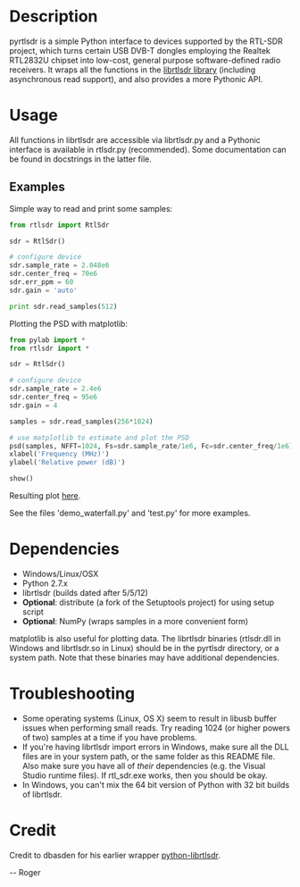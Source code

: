 # Description

pyrtlsdr is a simple Python interface to devices supported by the RTL-SDR project, which turns certain USB DVB-T dongles
employing the Realtek RTL2832U chipset into low-cost, general purpose software-defined radio receivers. It wraps all the
functions in the [librtlsdr library](http://sdr.osmocom.org/trac/wiki/rtl-sdr) (including asynchronous read support),
and also provides a more Pythonic API.

# Usage

All functions in librtlsdr are accessible via librtlsdr.py and a Pythonic interface is available in rtlsdr.py (recommended).
Some documentation can be found in docstrings in the latter file.

## Examples

Simple way to read and print some samples:

```python
from rtlsdr import RtlSdr

sdr = RtlSdr()

# configure device
sdr.sample_rate = 2.048e6
sdr.center_freq = 70e6
sdr.err_ppm = 60
sdr.gain = 'auto'

print sdr.read_samples(512)
```

Plotting the PSD with matplotlib:

```python
from pylab import *
from rtlsdr import *

sdr = RtlSdr()

# configure device
sdr.sample_rate = 2.4e6
sdr.center_freq = 95e6
sdr.gain = 4

samples = sdr.read_samples(256*1024)

# use matplotlib to estimate and plot the PSD
psd(samples, NFFT=1024, Fs=sdr.sample_rate/1e6, Fc=sdr.center_freq/1e6)
xlabel('Frequency (MHz)')
ylabel('Relative power (dB)')

show()
```

Resulting plot [here](http://i.imgur.com/hFhg8.png).

See the files 'demo_waterfall.py' and 'test.py' for more examples.

# Dependencies

* Windows/Linux/OSX
* Python 2.7.x
* librtlsdr (builds dated after 5/5/12)
* **Optional**: distribute (a fork of the Setuptools project) for using setup script
* **Optional**: NumPy (wraps samples in a more convenient form)

matplotlib is also useful for plotting data. The librtlsdr binaries (rtlsdr.dll in Windows and librtlsdr.so in Linux)
should be in the pyrtlsdr directory, or a system path. Note that these binaries may have additional dependencies.

# Troubleshooting

* Some operating systems (Linux, OS X) seem to result in libusb buffer issues when performing small reads. Try reading 1024
(or higher powers of two) samples at a time if you have problems.
* If you're having librtlsdr import errors in Windows, make sure all the DLL files are in your system path, or the same folder
as this README file. Also make sure you have all of *their* dependencies (e.g. the Visual Studio runtime files). If rtl_sdr.exe
works, then you should be okay.
* In Windows, you can't mix the 64 bit version of Python with 32 bit builds of librtlsdr.

# Credit

Credit to dbasden for his earlier wrapper [python-librtlsdr](https://github.com/dbasden/python-librtlsdr).

-- Roger
